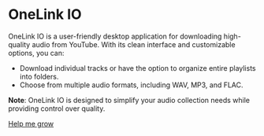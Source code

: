# OneLink IO

OneLink IO is a user-friendly desktop application for downloading high-quality audio from YouTube. With its clean interface and customizable options, you can:

- Download individual tracks or have the option to organize entire playlists into folders.
- Choose from multiple audio formats, including WAV, MP3, and FLAC.

**Note**: OneLink IO is designed to simplify your audio collection needs while providing control over quality.

[Help me grow](https://paypal.me/IamVrza)


